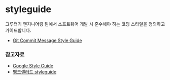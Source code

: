 # styleguide

그루터기 엔지니어링 팀에서 소프트웨어 개발 시 준수해야 하는 코딩 스타일을 정의하고 가이드합니다.

- [Git Commit Message Style Guide](git/README.md)

### 참고자료

- [Google Style Guide](https://github.com/google/styleguide)
- [뱅크샐러드 styleguide](https://github.com/banksalad/styleguide)
